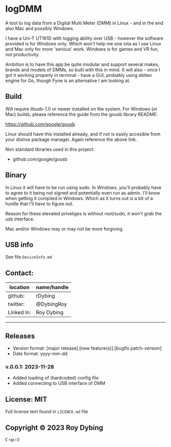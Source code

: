 # logDMM

A tool to log data from a Digital Multi Meter (DMM) in Linux - and in the end also Mac and possibly Windows.

I have a Uni-T UT161D with logging ability over USB - however the software provided is for Windows only. Which won't help me one iota as I use Linux and Mac only for more 'serious' work. Windows is for games and VR fun, not productivity.

Ambition is to have this app be quite modular and support several makes, brands and models of DMMs, so built with this in mind. It will also - once I got it working properly in terminal - have a GUI, probably using ebiten engine for Go, though Fyne is an alternative I am looking at.

## Build

Will require libusb-1.0 or newer installed on the system. For Windows (or Mac) builds, please reference the guide from the gousb library README:

https://github.com/google/gousb

Linux should have this installed already, and if not is easily accesible from your distros package manager. Again reference the above link.

Non standard libraries used in this project:

- github.com/google/gousb

## Binary

In Linux it will have to be run using sudo. In Windows, you'll probably have to agree to it being not signed and potentially even run as admin. I'll know when getting it compiled in Windows. Which as it turns out is a bit of a hurdle that I'll have to figure out.

Reason for these elevated priveliges is without root/sudo, it won't grab the usb interface.

Mac and/or Windows may or may not be more forgiving.

## USB info

See file `DeviceInfo.md`

## Contact:

location   | name/handle
-----------|---------
github:    | rDybing
twitter:   | @DybingRoy
Linked In: | Roy Dybing

---

## Releases

- Version format: [major release].[new feature(s)].[bugfix patch-version]
- Date format: yyyy-mm-dd

### v.0.0.1: 2023-11-28

- Added loading of (hardcoded) config file
- Added connecting to USB interface of DMM

## License: MIT

Full license text found in `LICENCE.md` file

## Copyright © 2023 Roy Dybing

ʕ◔ϖ◔ʔ